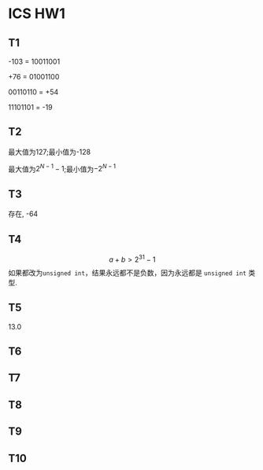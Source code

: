 # ICS HW1
## T1
-103 = 10011001

+76 = 01001100

00110110 = +54

11101101 = -19
## T2
最大值为127;最小值为-128

最大值为$2^{N-1}-1$;最小值为$-2^{N-1}$
## T3
存在, -64
## T4
$$
a + b > 2^{31} - 1
$$
如果都改为`unsigned int`，结果永远都不是负数，因为永远都是 `unsigned int` 类型.
## T5
13.0
## T6

## T7
## T8
## T9
## T10
